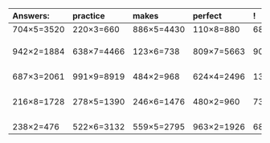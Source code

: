 | Answers: | practice | makes | perfect | ! |
| :--- | :--- | :--- | :--- | :--- |
| 704×5=3520 | 220×3=660 | 886×5=4430 | 110×8=880 | 687×3=2061 | 
|   |   |   |   |   | 
|   |   |   |   |   | 
|   |   |   |   |   | 
| 942×2=1884 | 638×7=4466 | 123×6=738 | 809×7=5663 | 901×6=5406 | 
|   |   |   |   |   | 
|   |   |   |   |   | 
|   |   |   |   |   | 
|   |   |   |   |   | 
| 687×3=2061 | 991×9=8919 | 484×2=968 | 624×4=2496 | 133×4=532 | 
|   |   |   |   |   | 
|   |   |   |   |   | 
|   |   |   |   |   | 
|   |   |   |   |   | 
| 216×8=1728 | 278×5=1390 | 246×6=1476 | 480×2=960 | 731×8=5848 | 
|   |   |   |   |   | 
|   |   |   |   |   | 
|   |   |   |   |   | 
|   |   |   |   |   | 
| 238×2=476 | 522×6=3132 | 559×5=2795 | 963×2=1926 | 686×5=3430 | 

